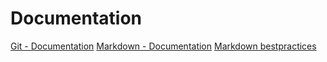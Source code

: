 # Documentation
[Git - Documentation](https://git-scm.com/doc)
[Markdown - Documentation](https://guides.github.com/features/mastering-markdown)
[Markdown bestpractices](https://www.markdownguide.org/basic-syntax/)
 